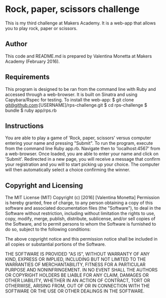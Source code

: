 Rock, paper, scissors challenge
================================
This is my third challenge at Makers Academy. It is a web-app that allows you to play rock, paper or scissors.


Author
------
This code and README.md is prepared by Valentina Monetta at Makers Academy (February 2016).


Requirements
------------
This program is designed to be ran from the command line with Ruby and accessed through a web-browser. It is built on Sinatra and using Capybara/Rspec for testing.
To install the web-app:
$ git clone git@github.com:[USERNAME]/rps-challenge.git
$ cd rps-challenge
$ bundle
$ ruby app/rps.rb


Instructions
------------
You are able to play a game of 'Rock, paper, scissors' versus computer entering your name and pressing "Submit".
To run the program, execute from the command line Ruby app.rb.
Navigate then to 'localhost:4567' from a web-browser. Once loaded, you are able to enter your name and click on 'Submit'. Redirected in a new page, you will receive a message that confirm your registration and you will to start picking up your choice. The computer will then automatically select a choice confirming the winner.



Copyright and Licensing
-----------------------
The MIT License (MIT)
Copyright (c) [2016] [Valentina Monetta]
Permission is hereby granted, free of charge, to any person obtaining a copy
of this software and associated documentation files (the "Software"), to deal
in the Software without restriction, including without limitation the rights
to use, copy, modify, merge, publish, distribute, sublicense, and/or sell
copies of the Software, and to permit persons to whom the Software is
furnished to do so, subject to the following conditions:

The above copyright notice and this permission notice shall be included in all
copies or substantial portions of the Software.

THE SOFTWARE IS PROVIDED "AS IS", WITHOUT WARRANTY OF ANY KIND, EXPRESS OR
IMPLIED, INCLUDING BUT NOT LIMITED TO THE WARRANTIES OF MERCHANTABILITY,
FITNESS FOR A PARTICULAR PURPOSE AND NONINFRINGEMENT. IN NO EVENT SHALL THE
AUTHORS OR COPYRIGHT HOLDERS BE LIABLE FOR ANY CLAIM, DAMAGES OR OTHER
LIABILITY, WHETHER IN AN ACTION OF CONTRACT, TORT OR OTHERWISE, ARISING FROM,
OUT OF OR IN CONNECTION WITH THE SOFTWARE OR THE USE OR OTHER DEALINGS IN THE
SOFTWARE.






